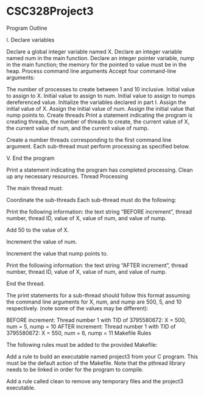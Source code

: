 # CSC328Project3

Program Outline

I. Declare variables

Declare a global integer variable named X.
Declare an integer variable named num in the main function.
Declare an integer pointer variable, nump in the main function; the memory for the pointed to value must be in the heap.
Process command line arguments
Accept four command-line arguments:

The number of processes to create between 1 and 10 inclusive.
Initial value to assign to X.
Initial value to assign to num.
Initial value to assign to numps dereferenced value.
Initialize the variables declared in part I.
Assign the initial value of X.
Assign the initial value of num.
Assign the initial value that nump points to.
Create threads
Print a statement indicating the program is creating threads, the number of threads to create, the current value of X, the current value of num, and the current value of nump.

Create a number threads corresponding to the first command line argument. Each sub-thread must perform processing as specified below.

V. End the program

Print a statement indicating the program has completed processing.
Clean up any necessary resources.
Thread Processing

The main thread must:

Coordinate the sub-threads
Each sub-thread must do the following:

Print the following information: the text string “BEFORE increment”, thread number, thread ID, value of X, value of num, and value of nump.

Add 50 to the value of X.

Increment the value of num.

Increment the value that nump points to.

Print the following information: the text string “AFTER increment”, thread number, thread ID, value of X, value of num, and value of nump.

End the thread.

The print statements for a sub-thread should follow this format assuming the command line arguments for X, num, and nump are 500, 5, and 10 respectively. (note some of the values may be different):

BEFORE increment: Thread number 1 with TID of 3795580672: X = 500, num = 5, nump = 10
AFTER increment: Thread number 1 with TID of 3795580672: X = 550, num = 6, nump = 11
Makefile Rules

The following rules must be added to the provided Makefile:

Add a rule to build an executable named project3 from your C program. This must be the default action of the Makefile. Note that the pthread library needs to be linked in order for the program to compile.

Add a rule called clean to remove any temporary files and the project3 executable.

